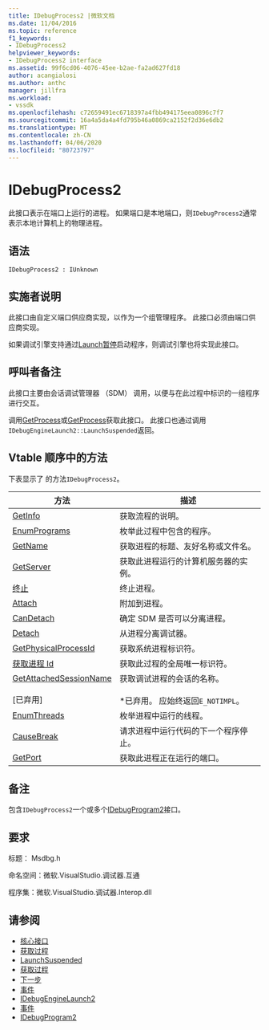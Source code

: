 ```yaml
---
title: IDebugProcess2 |微软文档
ms.date: 11/04/2016
ms.topic: reference
f1_keywords:
- IDebugProcess2
helpviewer_keywords:
- IDebugProcess2 interface
ms.assetid: 99f6cd06-4076-45ee-b2ae-fa2ad627fd18
author: acangialosi
ms.author: anthc
manager: jillfra
ms.workload:
- vssdk
ms.openlocfilehash: c72659491ec6718397a4fbb494175eea0896c7f7
ms.sourcegitcommit: 16a4a5da4a4fd795b46a0869ca2152f2d36e6db2
ms.translationtype: MT
ms.contentlocale: zh-CN
ms.lasthandoff: 04/06/2020
ms.locfileid: "80723797"
---
```

# <a name="idebugprocess2"></a>IDebugProcess2
此接口表示在端口上运行的进程。 如果端口是本地端口，则`IDebugProcess2`通常表示本地计算机上的物理进程。

## <a name="syntax"></a>语法

```
IDebugProcess2 : IUnknown
```

## <a name="notes-for-implementers"></a>实施者说明
 此接口由自定义端口供应商实现，以作为一个组管理程序。 此接口必须由端口供应商实现。

 如果调试引擎支持通过[Launch暂停](../../../extensibility/debugger/reference/idebugenginelaunch2-launchsuspended.md)启动程序，则调试引擎也将实现此接口。

## <a name="notes-for-callers"></a>呼叫者备注
 此接口主要由会话调试管理器 （SDM） 调用，以便与在此过程中标识的一组程序进行交互。

 调用[GetProcess](../../../extensibility/debugger/reference/idebugprogram2-getprocess.md)或[GetProcess](../../../extensibility/debugger/reference/idebugport2-getprocess.md)获取此接口。 此接口也通过调用`IDebugEngineLaunch2::LaunchSuspended`返回。

## <a name="methods-in-vtable-order"></a>Vtable 顺序中的方法
 下表显示了 的方法`IDebugProcess2`。

|方法|描述|
|------------|-----------------|
|[GetInfo](../../../extensibility/debugger/reference/idebugprocess2-getinfo.md)|获取流程的说明。|
|[EnumPrograms](../../../extensibility/debugger/reference/idebugprocess2-enumprograms.md)|枚举此过程中包含的程序。|
|[GetName](../../../extensibility/debugger/reference/idebugprocess2-getname.md)|获取进程的标题、友好名称或文件名。|
|[GetServer](../../../extensibility/debugger/reference/idebugprocess2-getserver.md)|获取此进程运行的计算机服务器的实例。|
|[终止](../../../extensibility/debugger/reference/idebugprocess2-terminate.md)|终止进程。|
|[Attach](../../../extensibility/debugger/reference/idebugprocess2-attach.md)|附加到进程。|
|[CanDetach](../../../extensibility/debugger/reference/idebugprocess2-candetach.md)|确定 SDM 是否可以分离进程。|
|[Detach](../../../extensibility/debugger/reference/idebugprocess2-detach.md)|从进程分离调试器。|
|[GetPhysicalProcessId](../../../extensibility/debugger/reference/idebugprocess2-getphysicalprocessid.md)|获取系统进程标识符。|
|[获取进程 Id](../../../extensibility/debugger/reference/idebugprocess2-getprocessid.md)|获取此过程的全局唯一标识符。|
|[GetAttachedSessionName](../../../extensibility/debugger/reference/idebugprocess2-getattachedsessionname.md)<br /><br /> [已弃用]|获取调试进程的会话的名称。<br /><br /> *已弃用。 应始终返回`E_NOTIMPL`。|
|[EnumThreads](../../../extensibility/debugger/reference/idebugprocess2-enumthreads.md)|枚举进程中运行的线程。|
|[CauseBreak](../../../extensibility/debugger/reference/idebugprocess2-causebreak.md)|请求进程中运行代码的下一个程序停止。|
|[GetPort](../../../extensibility/debugger/reference/idebugprocess2-getport.md)|获取此进程正在运行的端口。|

## <a name="remarks"></a>备注
 包含`IDebugProcess2`一个或多个[IDebugProgram2](../../../extensibility/debugger/reference/idebugprogram2.md)接口。

## <a name="requirements"></a>要求
 标题： Msdbg.h

 命名空间：微软.VisualStudio.调试器.互通

 程序集：微软.VisualStudio.调试器.Interop.dll

## <a name="see-also"></a>请参阅
- [核心接口](../../../extensibility/debugger/reference/core-interfaces.md)
- [获取过程](../../../extensibility/debugger/reference/idebugport2-getprocess.md)
- [LaunchSuspended](../../../extensibility/debugger/reference/idebugenginelaunch2-launchsuspended.md)
- [获取过程](../../../extensibility/debugger/reference/idebugprogram2-getprocess.md)
- [下一步](../../../extensibility/debugger/reference/ienumdebugprocesses2-next.md)
- [事件](../../../extensibility/debugger/reference/idebugportevents2-event.md)
- [IDebugEngineLaunch2](../../../extensibility/debugger/reference/idebugenginelaunch2.md)
- [事件](../../../extensibility/debugger/reference/idebugeventcallback2-event.md)
- [IDebugProgram2](../../../extensibility/debugger/reference/idebugprogram2.md)
